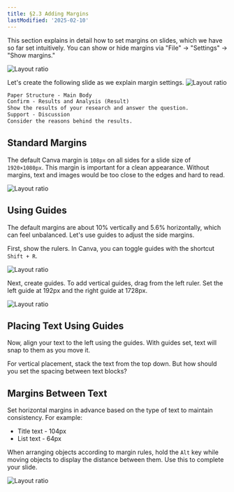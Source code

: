 ```yaml
---
title: §2.3 Adding Margins
lastModified: '2025-02-10'
---
```


This section explains in detail how to set margins on slides, which we have so far set intuitively. You can show or hide margins via "File" → "Settings" → "Show margins."

![Layout ratio](/books/slide_design/images/2-3/1.png)

Let's create the following slide as we explain margin settings.
![Layout ratio](/books/slide_design/images/2-3/2.png)

```txt
Paper Structure - Main Body
Confirm - Results and Analysis (Result)
Show the results of your research and answer the question.
Support - Discussion
Consider the reasons behind the results.
```

## Standard Margins

The default Canva margin is `108px` on all sides for a slide size of `1920×1080px`. This margin is important for a clean appearance. Without margins, text and images would be too close to the edges and hard to read.

![Layout ratio](/books/slide_design/images/2-3/3.png)

## Using Guides

The default margins are about 10% vertically and 5.6% horizontally, which can feel unbalanced. Let's use guides to adjust the side margins.

First, show the rulers. In Canva, you can toggle guides with the shortcut `Shift + R`.

![Layout ratio](/books/slide_design/images/2-3/4.png)

Next, create guides. To add vertical guides, drag from the left ruler. Set the left guide at 192px and the right guide at 1728px.

![Layout ratio](/books/slide_design/images/2-3/5.png)

## Placing Text Using Guides

Now, align your text to the left using the guides. With guides set, text will snap to them as you move it.

For vertical placement, stack the text from the top down. But how should you set the spacing between text blocks?

## Margins Between Text

Set horizontal margins in advance based on the type of text to maintain consistency. For example:

- Title text - 104px
- List text - 64px

When arranging objects according to margin rules, hold the `Alt` key while moving objects to display the distance between them. Use this to complete your slide.

![Layout ratio](/books/slide_design/images/2-3/6.png)
